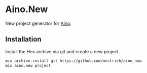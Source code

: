 # Aino.New

New project generator for [Aino](https://ainoweb.dev).

## Installation

Install the Hex archive via git and create a new project.

```bash
mix archive.install git https://github.com/oestrich/aino_new
mix aino.new project
```
